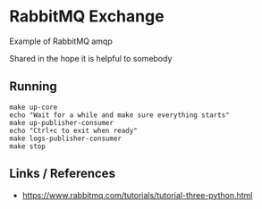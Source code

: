 # RabbitMQ Exchange

Example of RabbitMQ amqp

Shared in the hope it is helpful to somebody

## Running
```shell
make up-core
echo "Wait for a while and make sure everything starts"
make up-publisher-consumer
echo "Ctrl+c to exit when ready"
make logs-publisher-consumer
make stop
```

## Links / References
* https://www.rabbitmq.com/tutorials/tutorial-three-python.html
